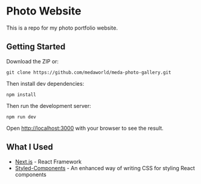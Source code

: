 # Photo Website

This is a repo for my photo portfolio website.

## Getting Started

Download the ZIP or:

```
git clone https://github.com/medaworld/meda-photo-gallery.git
```

Then install dev dependencies:

```
npm install
```

Then run the development server:

```
npm run dev

```

Open [http://localhost:3000](http://localhost:3000) with your browser to see the result.

## What I Used

- [Next.js](https://nextjs.org/) - React Framework
- [Styled-Components](https://styled-components.com/) - An enhanced way of writing CSS for styling React components
